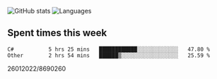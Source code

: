 ![GitHub stats](https://github-readme-stats.vercel.app/api?username=emipa606&theme=github_dark&show_icons=true) 
![Languages](https://github-readme-stats.vercel.app/api/top-langs/?username=emipa606&theme=github_dark&layout=compact)

## Spent times this week
<!--START_SECTION:waka-->

```text
C#           5 hrs 25 mins   ████████████░░░░░░░░░░░░░   47.80 %
Other        2 hrs 54 mins   ██████▒░░░░░░░░░░░░░░░░░░   25.59 %
```

<!--END_SECTION:waka-->


26012022/8690260

